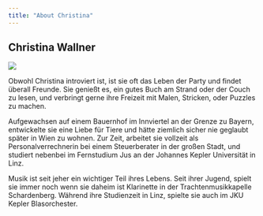 ```yaml
---
title: "About Christina"
---
```


## Christina Wallner

<img src="/images/christina-eastbourne.jpg" class="float-right" />

Obwohl Christina introviert ist, ist sie oft das Leben der Party und findet überall Freunde. Sie genießt es, ein gutes Buch am Strand oder der Couch zu lesen, und verbringt gerne ihre Freizeit mit Malen, Stricken, oder Puzzles zu machen.

Aufgewachsen auf einem Bauernhof im Innviertel an der Grenze zu Bayern, entwickelte sie eine Liebe für Tiere und hätte ziemlich sicher nie geglaubt später in Wien zu wohnen. Zur Zeit, arbeitet sie vollzeit als Personalverrechnerin bei einem Steuerberater in der großen Stadt, und studiert nebenbei im Fernstudium Jus an der Johannes Kepler Universität in Linz.

Musik ist seit jeher ein wichtiger Teil ihres Lebens. Seit ihrer Jugend, spielt sie immer noch wenn sie daheim ist Klarinette in der Trachtenmusikkapelle Schardenberg. Während ihre Studienzeit in Linz, spielte sie auch im JKU Kepler Blasorchester.
